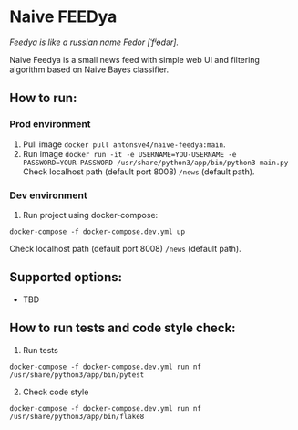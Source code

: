 # Naive FEEDya

*Feedya is like a russian name Fedor [ˈfʲɵdər].*

Naive Feedya is a small news feed with simple web UI and filtering algorithm based on Naive Bayes classifier.


## How to run:

### Prod environment
1. Pull image ```docker pull antonsve4/naive-feedya:main```.
2. Run image ```docker run -it -e USERNAME=YOU-USERNAME -e PASSWORD=YOUR-PASSWORD /usr/share/python3/app/bin/python3 main.py```
Check localhost path (default port 8008) ```/news``` (default path).

### Dev environment
1. Run project using docker-compose:
```
docker-compose -f docker-compose.dev.yml up
```
Check localhost path (default port 8008) ```/news``` (default path).

## Supported options:
- TBD


## How to run tests and code style check:
1. Run tests
```
docker-compose -f docker-compose.dev.yml run nf /usr/share/python3/app/bin/pytest
```
2. Check code style
```
docker-compose -f docker-compose.dev.yml run nf /usr/share/python3/app/bin/flake8
```
